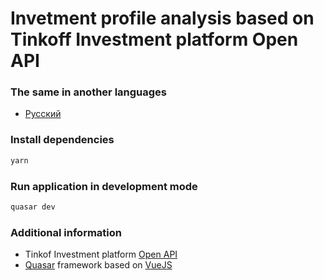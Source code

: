 # Invetment profile analysis based on Tinkoff Investment platform Open API

### The same in another languages

* [Русский](README.RU.md)

### Install dependencies
```bash
yarn
```

### Run application in development mode
```bash
quasar dev
```

### Additional information

* Tinkof Investment platform [Open API](https://tinkoffcreditsystems.github.io/invest-openapi/)
* [Quasar](https://quasar.dev/) framework based on [VueJS](https://v3.vuejs.org/)
